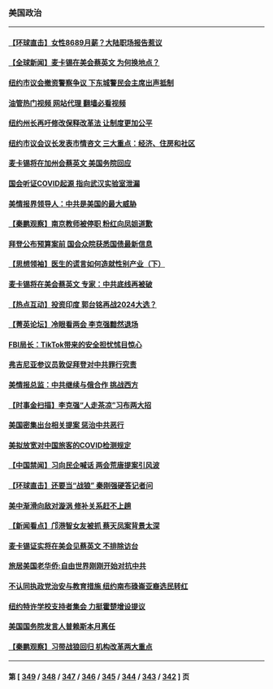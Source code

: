 ### 美国政治
---
#### [【环球直击】女性8689月薪？大陆职场报告惹议](../../pages/ncid1078159/n13945926.md?03092045) 
#### [【全球新闻】麦卡锡在美会蔡英文 为何换地点？](../../pages/ncid1078159/n13946185.md?03092045) 
#### [纽约市议会撤资警察争议 下东城警民会主席出声抵制](../../pages/ncid1078159/n13946196.md?03092045) 
#### [油管热门视频 网站代理 翻墙必看视频](http://138.2.39.72:81/youtube.html?epic-marker?03092045)
#### [纽约州长再吁修改保释改革法 让制度更加公平](../../pages/ncid1078159/n13946194.md?03092045) 
#### [纽约市议会议长发表市情咨文 三大重点：经济、住房和社区](../../pages/ncid1078159/n13946149.md?03092045) 
#### [麦卡锡将在加州会蔡英文 美国务院回应](../../pages/ncid1078159/n13946172.md?03092045) 
#### [国会听证COVID起源 指向武汉实验室泄漏](../../pages/ncid1078159/n13946184.md?03092045) 
#### [美情报界领导人：中共是美国的最大威胁](../../pages/ncid1078159/n13945944.md?03092045) 
#### [【秦鹏观察】南京教师被停职 粉红向凤姐道歉](../../pages/ncid1078159/n13946014.md?03092045) 
#### [拜登公布预算案前 国会众院获悉国债最新信息](../../pages/ncid1078159/n13945949.md?03092045) 
#### [【思想领袖】医生的谎言如何造就性别产业（下）](../../pages/ncid1078159/n13923489.md?03092045) 
#### [麦卡锡将在美会蔡英文 专家：中共底线再被破](../../pages/ncid1078159/n13945873.md?03092045) 
#### [【热点互动】投资印度 郭台铭再战2024大选？](../../pages/ncid1078159/n13946008.md?03092045) 
#### [【菁英论坛】冷眼看两会 李克强黯然退场](../../pages/ncid1078159/n13945959.md?03092045) 
#### [FBI局长：TikTok带来的安全担忧怵目惊心](../../pages/ncid1078159/n13945936.md?03092045) 
#### [弗吉尼亚参议员敦促拜登对中共罪行究责](../../pages/ncid1078159/n13945789.md?03092045) 
#### [美情报总监：中共继续与俄合作 挑战西方](../../pages/ncid1078159/n13945882.md?03092045) 
#### [【时事金扫描】李克强“人走茶凉”习布两大招](../../pages/ncid1078159/n13945858.md?03092045) 
#### [美国密集出台相关提案 惩治中共恶行](../../pages/ncid1078159/n13945776.md?03092045) 
#### [美拟放宽对中国旅客的COVID检测规定](../../pages/ncid1078159/n13945557.md?03092045) 
#### [【中国禁闻】习向民企喊话 两会荒唐提案引风波](../../pages/ncid1078159/n13945161.md?03092045) 
#### [【环球直击】还要当“战狼” 秦刚强硬答记者问](../../pages/ncid1078159/n13945090.md?03092045) 
#### [美中渐滑向敌对漩涡 修补关系赶不上趟](../../pages/ncid1078159/n13945452.md?03092045) 
#### [【新闻看点】邝港智女友被抓 蔡天凤案背景太深](../../pages/ncid1078159/n13945283.md?03092045) 
#### [麦卡锡证实将在美会见蔡英文 不排除访台](../../pages/ncid1078159/n13945479.md?03092045) 
#### [旅居美国老华侨:自由世界刚刚开始对抗中共](../../pages/ncid1078159/n13945450.md?03092045) 
#### [不认同执政党治安与教育措施 纽约南布碌崙亚裔选民转红](../../pages/ncid1078159/n13945424.md?03092045) 
#### [纽约特许学校支持者集会 力挺霍楚增设提议](../../pages/ncid1078159/n13945387.md?03092045) 
#### [美国国务院发言人普赖斯本月离任](../../pages/ncid1078159/n13945275.md?03092045) 
#### [【秦鹏观察】习带战狼回归 机构改革两大重点](../../pages/ncid1078159/n13945288.md?03092045) 

---
#### 第 [ [349](./349.md?03092045) / [348](./348.md?03092045) / [347](./347.md?03092045) / [346](./346.md?03092045) / [345](./345.md?03092045) / [344](./344.md?03092045) / [343](./343.md?03092045) / [342](./342.md?03092045) ] 页
